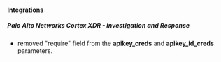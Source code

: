 
#### Integrations
##### Palo Alto Networks Cortex XDR - Investigation and Response
- removed "require" field from the **apikey_creds** and **apikey_id_creds** parameters.
